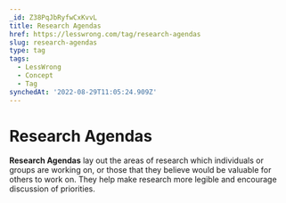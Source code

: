 ```yaml
---
_id: Z38PqJbRyfwCxKvvL
title: Research Agendas
href: https://lesswrong.com/tag/research-agendas
slug: research-agendas
type: tag
tags:
  - LessWrong
  - Concept
  - Tag
synchedAt: '2022-08-29T11:05:24.909Z'
---
```

# Research Agendas

**Research Agendas** lay out the areas of research which individuals or groups are working on, or those that they believe would be valuable for others to work on. They help make research more legible and encourage discussion of priorities.